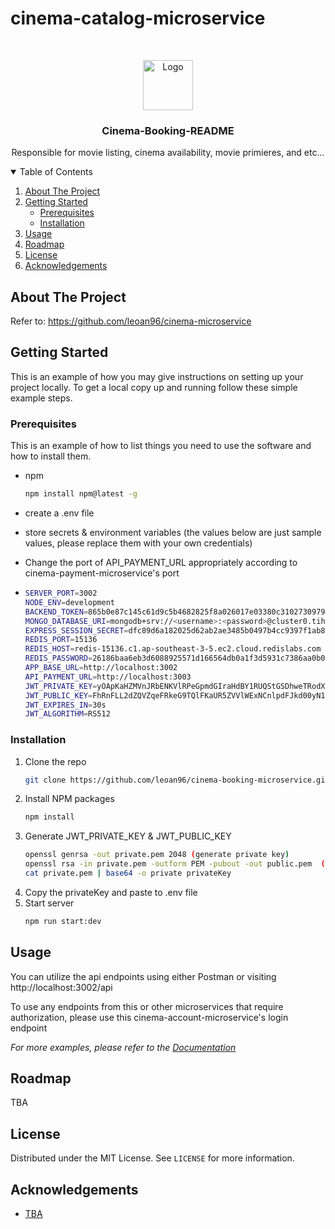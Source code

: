 # cinema-catalog-microservice

<!-- PROJECT LOGO -->
<br />
<p align="center">
  <a href="https://github.com/othneildrew/Best-README-Template">
    <img src="images/booking.jpg" alt="Logo" width="80" height="80">
  </a>

  <h3 align="center">Cinema-Booking-README</h3>

  <p align="center">
    Responsible for movie listing, cinema availability, movie primieres, and etc...
  </p>
</p>

<!-- TABLE OF CONTENTS -->
<details open="open">
  <summary>Table of Contents</summary>
  <ol>
    <li>
      <a href="#about-the-project">About The Project</a>
    </li>
    <li>
      <a href="#getting-started">Getting Started</a>
      <ul>
        <li><a href="#prerequisites">Prerequisites</a></li>
        <li><a href="#installation">Installation</a></li>
      </ul>
    </li>
    <li><a href="#usage">Usage</a></li>
    <li><a href="#roadmap">Roadmap</a></li>
    <li><a href="#license">License</a></li>
    <li><a href="#acknowledgements">Acknowledgements</a></li>

  </ol>
</details>

<!-- ABOUT THE PROJECT -->

## About The Project

Refer to: https://github.com/leoan96/cinema-microservice

<!-- GETTING STARTED -->

## Getting Started

This is an example of how you may give instructions on setting up your project locally.
To get a local copy up and running follow these simple example steps.

### Prerequisites

This is an example of how to list things you need to use the software and how to install them.

- npm

  ```sh
  npm install npm@latest -g
  ```

- create a .env file
- store secrets & environment variables (the values below are just sample values, please replace them with your own credentials)
- Change the port of API_PAYMENT_URL appropriately according to cinema-payment-microservice's port
- ```sh
  SERVER_PORT=3002
  NODE_ENV=development
  BACKEND_TOKEN=865b0e87c145c61d9c5b4682825f8a026017e03380c310273097989769fb
  MONGO_DATABASE_URI=mongodb+srv://<username>:<password>@cluster0.tihvu.mongodb.net/<database>?authSource=admin&replicaSet=atlas-ltmo8u-shard-0&w=majority&readPreference=primary&appname=MongoDB%20Compass&retryWrites=true&ssl=true
  EXPRESS_SESSION_SECRET=dfc89d6a182025d62ab2ae3485b0497b4cc9397f1ab820fb3b5f3fa99c45
  REDIS_PORT=15136
  REDIS_HOST=redis-15136.c1.ap-southeast-3-5.ec2.cloud.redislabs.com
  REDIS_PASSWORD=26186baa6eb3d6088925571d166564db0a1f3d5931c7386aa0b08a6d6fa8
  APP_BASE_URL=http://localhost:3002
  API_PAYMENT_URL=http://localhost:3003
  JWT_PRIVATE_KEY=yOApKaHZMVnJRbENKVlRPeGpmdGIraHdBY1RUQStGSDhweTRodXZNaW9IMzRGK0xEdUp1cjAyZUxmejJjcmVGbXl2CngyVTk5M0ZwWDFOdXY2SW1GdUVHV1VxL1pvZkgyREd6SndLQ0FRQlhlQlk0Rzd1TTZRR1JDSTV1bjZ1RlJ3NjMKWXFVdFd5Rk9uMDE5czVxVWh2TlRjbEVUNXZoOGY3dlNPb0o5bitnUnZ0YTYyM2t6dlZJby9WNDZvZEs5LzNFWQpJd1NieDk4dmQ0QzR0cnRKdEtaUk5FREVHc0xmS3M4UlhzVmhjMHNGUGR2VTlUZzRDem9NV0svTGxHYUpGeGZQCm53anNGQVhvRWVxZzhUeWQ2S00zVzlOWmpra0dPdHNRUkdZRVFROXZGQUxuRFkyU
  JWT_PUBLIC_KEY=FhRnFLL2dZQVZqeFRkeG9TQlFKaUR5ZVVlWExNCnlpdFJkd00yN1I5UG44TzFXNUxpVGoxMFJSbGJJd0JjN3ZNbWZZYlBlK1dabHpIK3dpNFpQb0tJanVubU5ZSGgKbDZLcUFvays5aHQ1ZVdWVT=
  JWT_EXPIRES_IN=30s
  JWT_ALGORITHM=RS512
  ```

### Installation

1. Clone the repo
   ```sh
   git clone https://github.com/leoan96/cinema-booking-microservice.git
   ```
2. Install NPM packages
   ```sh
   npm install
   ```
3. Generate JWT_PRIVATE_KEY & JWT_PUBLIC_KEY
   ```sh
   openssl genrsa -out private.pem 2048 (generate private key)
   openssl rsa -in private.pem -outform PEM -pubout -out public.pem  (generate public key)
   cat private.pem | base64 -o private privateKey
   ```
4. Copy the privateKey and paste to .env file
5. Start server
   ```sh
   npm run start:dev
   ```

<!-- USAGE EXAMPLES -->

## Usage

You can utilize the api endpoints using either Postman or visiting http://localhost:3002/api

To use any endpoints from this or other microservices that require authorization, please use this cinema-account-microservice's login endpoint

_For more examples, please refer to the [Documentation](https://example.com)_

<!-- ROADMAP -->

## Roadmap

TBA

<!-- LICENSE -->

## License

Distributed under the MIT License. See `LICENSE` for more information.

## Acknowledgements

- [TBA](https://github.com/leoan96/cinema-microservice)
